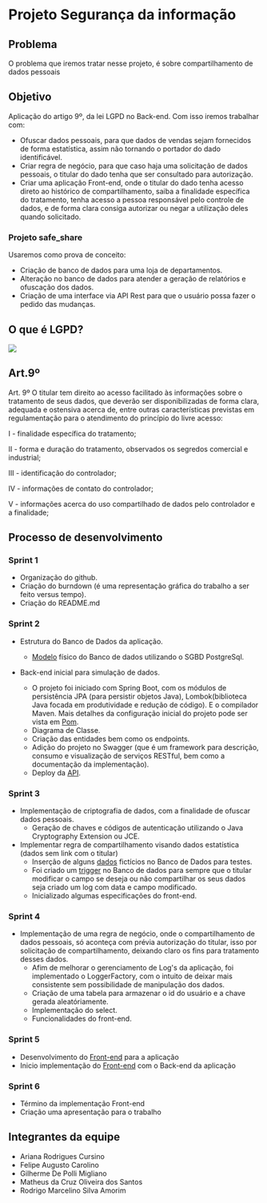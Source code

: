# Projeto Segurança da informação

## Problema
O problema que iremos tratar nesse projeto, é sobre compartilhamento de dados pessoais

## Objetivo
Aplicação do artigo 9º, da lei LGPD no Back-end.
Com isso iremos trabalhar com:
- Ofuscar dados pessoais, para que dados de vendas sejam fornecidos de forma estatística, assim não tornando o portador do dado identificável.
- Criar regra de negócio, para que caso haja uma solicitação de dados pessoais, o titular do dado tenha que ser consultado para autorização.
- Criar uma aplicação Front-end, onde o titular do dado tenha acesso direto ao histórico de compartilhamento, saiba a finalidade específica do tratamento, tenha acesso a pessoa responsável pelo controle de dados, e de forma clara consiga autorizar ou negar a utilização deles quando solicitado.

### Projeto safe_share
Usaremos como prova de conceito: 
- Criação de banco de dados para uma loja de departamentos.
- Alteração no banco de dados para atender a geração de relatórios e ofuscação dos dados.
- Criação de uma interface via API Rest para que o usuário possa fazer o pedido das mudanças.

## O que é LGPD?
[![](http://img.youtube.com/vi/y7SamL2wYSc/0.jpg)](http://www.youtube.com/watch?v=y7SamL2wYSc "O que é LGPD?")

## Art.9º
Art. 9º O titular tem direito ao acesso facilitado às informações sobre o tratamento de seus dados, que deverão ser disponibilizadas de forma clara, adequada e ostensiva acerca de, entre outras características previstas em regulamentação para o atendimento do princípio do livre acesso:

I - finalidade específica do tratamento;

II - forma e duração do tratamento, observados os segredos comercial e industrial;

III - identificação do controlador;

IV - informações de contato do controlador;

V - informações acerca do uso compartilhado de dados pelo controlador e a finalidade;

## Processo de desenvolvimento

### Sprint 1
- Organização do github.
- Criação do burndown (é uma representação gráfica do trabalho a ser feito versus tempo).
- Criação do README.md

### Sprint 2
- Estrutura do Banco de Dados da aplicação.
    -   [Modelo](backend/modelo.sql) físico do Banco de dados utilizando o SGBD PostgreSql.
       
- Back-end inicial para simulação de dados.
    - O projeto foi iniciado com Spring Boot, com os módulos de persistência JPA (para persistir objetos Java), Lombok(biblioteca Java focada em produtividade e redução de código). E o compilador Maven. Mais detalhes da configuração inicial do projeto pode ser vista em [Pom](backend/pom.xml).
    - Diagrama de Classe.
    - Criação das entidades bem como os endpoints.
    - Adição do projeto no Swagger (que é um framework para descrição, consumo e visualização de serviços RESTful, bem como a documentação da implementação).
    - Deploy da [API](https://safe-share-si.herokuapp.com/swagger-ui.html#/).  
    

### Sprint 3
- Implementação de criptografia de dados, com a finalidade de ofuscar dados pessoais.
    - Geração de chaves e códigos de autenticação utilizando o Java Cryptography Extension ou JCE.
- Implementar regra de compartilhamento visando dados estatística (dados sem link com o titular)
    - Inserção de alguns [dados](https://github.com/RodrigoMarcelin/safe_share/blob/homologacao/backend/src/main/resources/data.sql) fictícios no Banco de Dados para testes.
    - Foi criado um [trigger](backend/trigger.sql) no Banco de dados para sempre que o titular modificar o campo se deseja ou não compartilhar os seus dados seja criado um log com data e campo modificado.
    - Inicializado algumas especificações do front-end.

### Sprint 4
- Implementação de uma regra de negócio, onde o compartilhamento de dados pessoais, só aconteça com prévia autorização do titular, isso por solicitação de compartilhamento, deixando claro os fins para tratamento desses dados.
    - Afim de melhorar o gerenciamento de Log's da aplicação, foi implementado o LoggerFactory, com o intuito de deixar mais consistente sem possibilidade de manipulação dos dados.
    - Criação de uma tabela para armazenar o id do usuário e a chave gerada aleatóriamente.
    - Implementação do select.
    - Funcionalidades do front-end.


### Sprint 5
- Desenvolvimento do [Front-end](https://github.com/RodrigoMarcelin/safe_share/tree/master/frontend) para a aplicação
- Inicio implementação do [Front-end](https://github.com/RodrigoMarcelin/safe_share/blob/master/frontend/src/Routes.js) com o Back-end da aplicação

### Sprint 6
- Término da implementação Front-end
- Criação uma apresentação para o trabalho

## Integrantes da equipe
- Ariana Rodrigues Cursino
- Felipe Augusto Carolino
- Gilherme De Polli Migliano
- Matheus da Cruz Oliveira dos Santos
- Rodrigo Marcelino Silva Amorim




